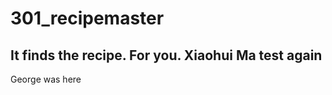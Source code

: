 301_recipemaster
================

It finds the recipe. For you.
Xiaohui Ma test again
---------------------
George was here

